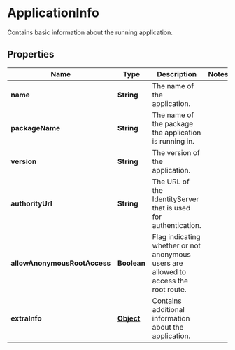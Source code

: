 

# ApplicationInfo

Contains basic information about the running application.
## Properties

Name | Type | Description | Notes
------------ | ------------- | ------------- | -------------
**name** | **String** | The name of the application. | 
**packageName** | **String** | The name of the package the application is running in. | 
**version** | **String** | The version of the application. | 
**authorityUrl** | **String** | The URL of the IdentityServer that is used for authentication. | 
**allowAnonymousRootAccess** | **Boolean** | Flag indicating whether or not anonymous users are allowed to access the root route. | 
**extraInfo** | [**Object**](.md) | Contains additional information about the application. | 



